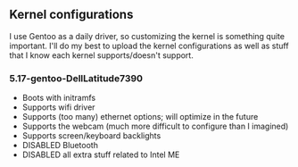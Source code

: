 ## Kernel configurations

I use Gentoo as a daily driver, so customizing the kernel is something quite important. 
I'll do my best to upload the kernel configurations as well as stuff 
that I know each kernel supports/doesn't support.

### 5.17-gentoo-DellLatitude7390
* Boots with initramfs
* Supports wifi driver
* Supports (too many) ethernet options; will optimize in the future
* Supports the webcam (much more difficult to configure than I imagined)
* Supports screen/keyboard backlights
* DISABLED Bluetooth
* DISABLED all extra stuff related to Intel ME

